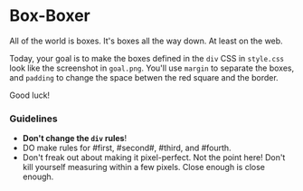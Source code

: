 # Box-Boxer

All of the world is boxes. It's boxes all the way down. At least on the web.

Today, your goal is to make the boxes defined in the `div` CSS in `style.css` look like the screenshot in `goal.png`. You'll use `margin` to separate the boxes, and `padding` to change the space betwen the red square and the border.

Good luck!


### Guidelines

* **Don't change the `div` rules**!
* DO make rules for #first, #second#, #third, and #fourth.
* Don't freak out about making it pixel-perfect. Not the point here! Don't kill yourself measuring within a few pixels. Close enough is close enough.
